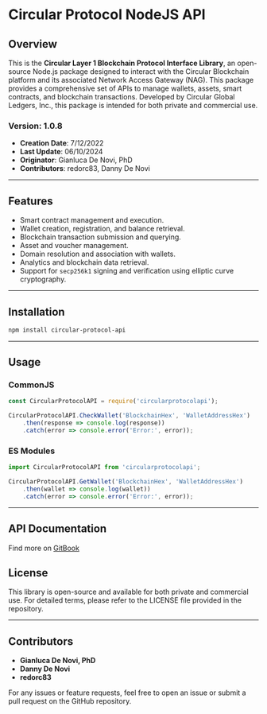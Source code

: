 
# Circular Protocol NodeJS API

## Overview

This is the **Circular Layer 1 Blockchain Protocol Interface Library**, an open-source Node.js package designed to interact with the Circular Blockchain platform and its associated Network Access Gateway (NAG). This package provides a comprehensive set of APIs to manage wallets, assets, smart contracts, and blockchain transactions. Developed by Circular Global Ledgers, Inc., this package is intended for both private and commercial use.

### Version: 1.0.8
- **Creation Date**: 7/12/2022
- **Last Update**: 06/10/2024
- **Originator**: Gianluca De Novi, PhD
- **Contributors**: redorc83, Danny De Novi

---

## Features
- Smart contract management and execution.
- Wallet creation, registration, and balance retrieval.
- Blockchain transaction submission and querying.
- Asset and voucher management.
- Domain resolution and association with wallets.
- Analytics and blockchain data retrieval.
- Support for `secp256k1` signing and verification using elliptic curve cryptography.

---

## Installation

```bash
npm install circular-protocol-api
```

---

## Usage

### CommonJS
```js
const CircularProtocolAPI = require('circularprotocolapi');

CircularProtocolAPI.CheckWallet('BlockchainHex', 'WalletAddressHex')
    .then(response => console.log(response))
    .catch(error => console.error('Error:', error));
```

### ES Modules
```js
import CircularProtocolAPI from 'circularprotocolapi';

CircularProtocolAPI.GetWallet('BlockchainHex', 'WalletAddressHex')
    .then(wallet => console.log(wallet))
    .catch(error => console.error('Error:', error));
```

---

## API Documentation

Find more on [GitBook](https://circular-protocol.gitbook.io/circular-sdk)

## License

This library is open-source and available for both private and commercial use. For detailed terms, please refer to the LICENSE file provided in the repository.

---

## Contributors

- **Gianluca De Novi, PhD**
- **Danny De Novi**
- **redorc83**

For any issues or feature requests, feel free to open an issue or submit a pull request on the GitHub repository.

